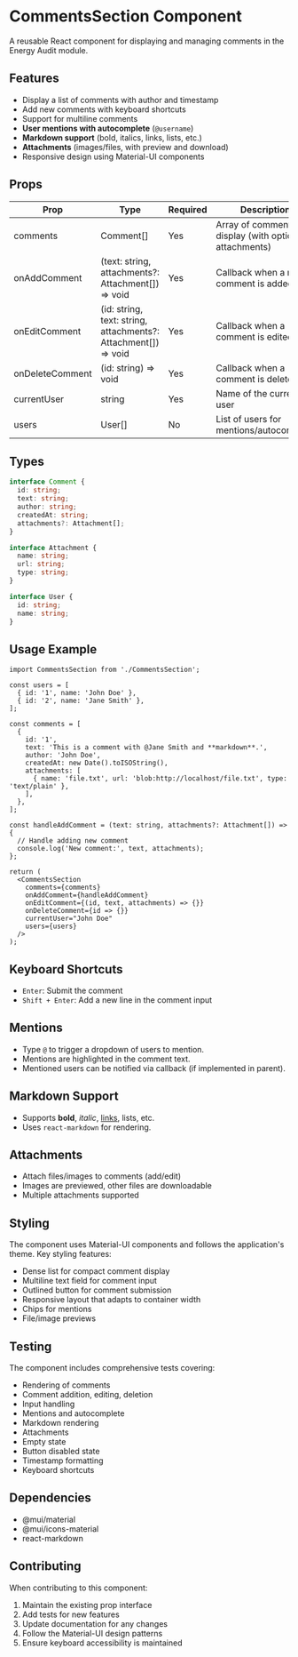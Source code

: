 # CommentsSection Component

A reusable React component for displaying and managing comments in the Energy Audit module.

## Features

- Display a list of comments with author and timestamp
- Add new comments with keyboard shortcuts
- Support for multiline comments
- **User mentions with autocomplete** (`@username`)
- **Markdown support** (bold, italics, links, lists, etc.)
- **Attachments** (images/files, with preview and download)
- Responsive design using Material-UI components

## Props

| Prop | Type | Required | Description |
|------|------|----------|-------------|
| comments | Comment[] | Yes | Array of comments to display (with optional attachments) |
| onAddComment | (text: string, attachments?: Attachment[]) => void | Yes | Callback when a new comment is added |
| onEditComment | (id: string, text: string, attachments?: Attachment[]) => void | Yes | Callback when a comment is edited |
| onDeleteComment | (id: string) => void | Yes | Callback when a comment is deleted |
| currentUser | string | Yes | Name of the current user |
| users | User[] | No | List of users for mentions/autocomplete |

## Types

```typescript
interface Comment {
  id: string;
  text: string;
  author: string;
  createdAt: string;
  attachments?: Attachment[];
}

interface Attachment {
  name: string;
  url: string;
  type: string;
}

interface User {
  id: string;
  name: string;
}
```

## Usage Example

```tsx
import CommentsSection from './CommentsSection';

const users = [
  { id: '1', name: 'John Doe' },
  { id: '2', name: 'Jane Smith' },
];

const comments = [
  {
    id: '1',
    text: 'This is a comment with @Jane Smith and **markdown**.',
    author: 'John Doe',
    createdAt: new Date().toISOString(),
    attachments: [
      { name: 'file.txt', url: 'blob:http://localhost/file.txt', type: 'text/plain' },
    ],
  },
];

const handleAddComment = (text: string, attachments?: Attachment[]) => {
  // Handle adding new comment
  console.log('New comment:', text, attachments);
};

return (
  <CommentsSection
    comments={comments}
    onAddComment={handleAddComment}
    onEditComment={(id, text, attachments) => {}}
    onDeleteComment={id => {}}
    currentUser="John Doe"
    users={users}
  />
);
```

## Keyboard Shortcuts

- `Enter`: Submit the comment
- `Shift + Enter`: Add a new line in the comment input

## Mentions

- Type `@` to trigger a dropdown of users to mention.
- Mentions are highlighted in the comment text.
- Mentioned users can be notified via callback (if implemented in parent).

## Markdown Support

- Supports **bold**, *italic*, [links](https://example.com), lists, etc.
- Uses `react-markdown` for rendering.

## Attachments

- Attach files/images to comments (add/edit)
- Images are previewed, other files are downloadable
- Multiple attachments supported

## Styling

The component uses Material-UI components and follows the application's theme. Key styling features:

- Dense list for compact comment display
- Multiline text field for comment input
- Outlined button for comment submission
- Responsive layout that adapts to container width
- Chips for mentions
- File/image previews

## Testing

The component includes comprehensive tests covering:

- Rendering of comments
- Comment addition, editing, deletion
- Input handling
- Mentions and autocomplete
- Markdown rendering
- Attachments
- Empty state
- Button disabled state
- Timestamp formatting
- Keyboard shortcuts

## Dependencies

- @mui/material
- @mui/icons-material
- react-markdown

## Contributing

When contributing to this component:

1. Maintain the existing prop interface
2. Add tests for new features
3. Update documentation for any changes
4. Follow the Material-UI design patterns
5. Ensure keyboard accessibility is maintained 